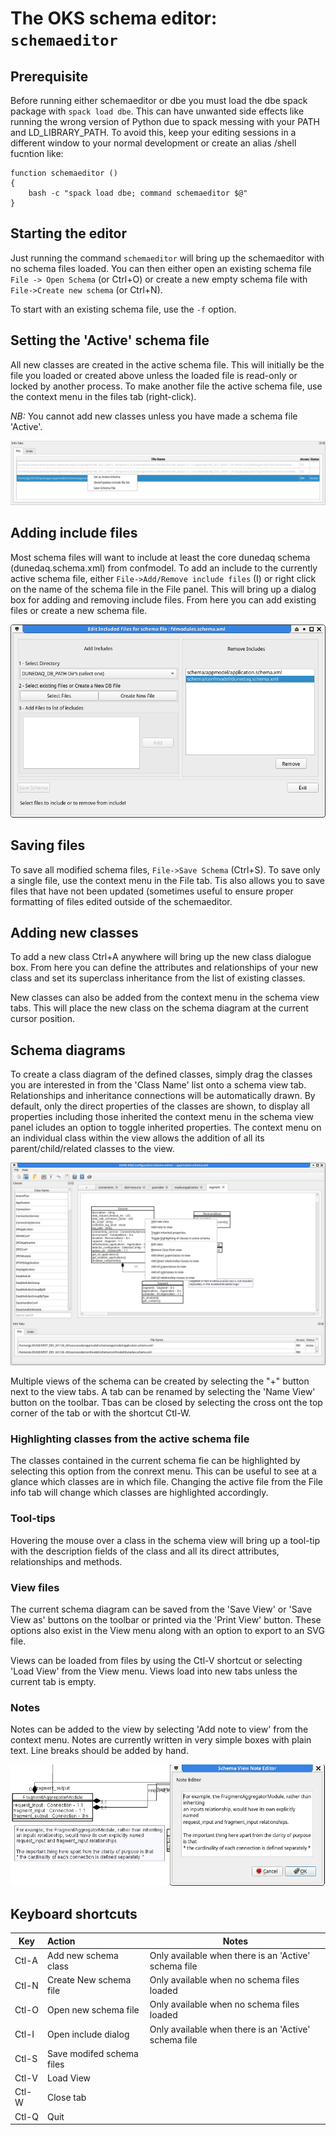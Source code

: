 # The OKS schema editor: `schemaeditor`

## Prerequisite

 Before running either schemaeditor or dbe you must load the dbe spack
package with `spack load dbe`. This can have unwanted side effects
like running the wrong version of Python due to spack messing with
your PATH and LD_LIBRARY_PATH. To avoid this, keep your editing
sessions in a different window to your normal development or create an
alias /shell fucntion like:

```
function schemaeditor () 
{ 
    bash -c "spack load dbe; command schemaeditor $@"
}

```


## Starting the editor

 Just running the command `schemaeditor` will bring up the
schemaeditor with no schema files loaded. You can then either open an
existing schema file `File -> Open Schema` (or Ctrl+O) or create a
new empty schema file with `File->Create new schema` (or Ctrl+N).

To start with an existing schema file, use the `-f` option.

## Setting the 'Active' schema file

 All new classes are created in the active schema file. This will
initially be the file you loaded or created above unless the loaded
file is read-only or locked by another process. To make another file
the active schema file, use the context menu in the files tab
(right-click).

_NB:_ You cannot add new classes unless you have made a schema file
'Active'.

![Files tab context menu](schema-file-tab-menu.png)

## Adding include files

 Most schema files will want to include at least the core dunedaq
schema (dunedaq.schema.xml) from confmodel. To add an include to the
currently active schema file, either `File->Add/Remove include files`
(<Ctl>I) or right click on the name of the schema file in the File
panel. This will bring up a dialog box for adding and removing include
files. From here you can add existing files or create a new schema
file.

![Add / Remove Include Files panel](schema-include.png)

<!--
 You can also see a list of files which are currently included by the
current schema file and remove any that are not needed.
 -->

## Saving files

 To save all modified schema files, `File->Save Schema` (Ctrl+S). To
save only a single file, use the context menu in the File tab. Tis
also allows you to save files that have not been updated (sometimes
useful to ensure proper formatting of files edited outside of the
schemaeditor.


## Adding new classes

 To add a new class Ctrl+A anywhere will bring up the new class
dialogue box. From here you can define the attributes and
relationships of your new class and set its superclass inheritance
from the list of existing classes.

New classes can also be added from the context menu in the schema view
tabs. This will place the new class on the schema diagram at the
current cursor position.

## Schema diagrams

 To create a class diagram of the defined classes, simply drag the
classes you are interested in from the 'Class Name' list onto a schema 
view tab. Relationships and inheritance connections will be
automatically drawn. By default, only the direct properties of the
classes are shown, to display all properties including those inherited
the context menu in the schema view panel icludes an option to toggle
inherited properties. The context menu on an individual class within
the view allows the addition of all its parent/child/related classes to
the view.

![view object context menu](schema-view-object-menu.png)

Multiple views of the schema can be created by selecting the "+"
button next to the view tabs. A tab can be renamed by selecting the
'Name View' button on the toolbar. Tbas can be closed by selecting the
cross ont the top corner of the tab or with the shortcut Ctl-W.

### Highlighting classes from the active schema file

The classes contained in the current schema fie can be highlighted by
selecting this option from the conrext menu. This can be useful to see
at a glance which classes are in which file. Changing the active file
from the File info tab will change which classes are highlighted
accordingly.

### Tool-tips

Hovering the mouse over a class in the schema view will bring up a
tool-tip with the description fields of the class and all its direct
attributes, relationships and methods.

### View files

The current schema diagram can be saved from the 'Save View' or 'Save
View as' buttons on the toolbar or printed via the 'Print View'
button. These options also exist in the View menu along with an option
to export to an SVG file.

Views can be loaded from files by using the Ctl-V shortcut or
selecting 'Load View' from the View menu. Views load into new tabs
unless the current tab is empty.

### Notes

Notes can be added to the view by selecting 'Add note to view' from
the context menu. Notes are currently written in very simple boxes
with plain text. Line breaks should be added by hand.

![Note editor](schema-view-note-editor.png)



## Keyboard shortcuts

| Key   | Action | Notes |
|-------|:-------|-------|
| Ctl-A | Add new schema class | Only available when there is an 'Active' schema file|
| Ctl-N | Create New schema file | Only available when no schema files loaded|
| Ctl-O | Open new schema file  | Only available when no schema files loaded|
| Ctl-I | Open include dialog  | Only available when there is an 'Active' schema file|
| Ctl-S | Save modifed schema files  ||
| Ctl-V | Load View ||
| Ctl-W | Close tab ||
| Ctl-Q |  Quit  ||
